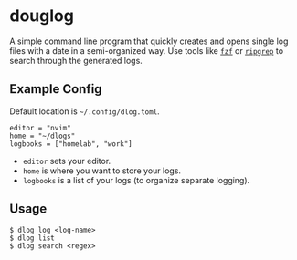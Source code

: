 # douglog

A simple command line program that quickly creates and opens single log files with a date in a semi-organized way. Use tools like [`fzf`](https://github.com/junegunn/fzf) or [`ripgrep`](https://github.com/BurntSushi/ripgrep) to search through the generated logs.

## Example Config

Default location is `~/.config/dlog.toml`.

```
editor = "nvim"
home = "~/dlogs"
logbooks = ["homelab", "work"]
```

- `editor` sets your editor.
- `home` is where you want to store your logs.
- `logbooks` is a list of your logs (to organize separate logging).

## Usage

```
$ dlog log <log-name>
$ dlog list
$ dlog search <regex>
```
